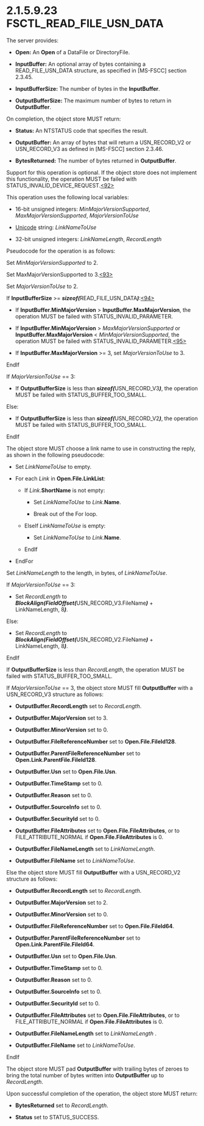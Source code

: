 <html dir="LTR" xmlns:mshelp="http://msdn.microsoft.com/mshelp" xmlns:ddue="http://ddue.schemas.microsoft.com/authoring/2003/5" xmlns:xlink="http://www.w3.org/1999/xlink" xmlns:tool="http://www.microsoft.com/tooltip">
    <head>
        <meta http-equiv="Content-Type" content="text/html; CHARSET=utf-8"></meta>
        <meta name="save" content="history"></meta>
        <title>2.1.5.9.23 FSCTL_READ_FILE_USN_DATA</title>
        <xml>
            <mshelp:toctitle title="2.1.5.9.23 FSCTL_READ_FILE_USN_DATA"></mshelp:toctitle>
            <mshelp:rltitle title="[MS-FSA]: FSCTL_READ_FILE_USN_DATA"></mshelp:rltitle>
            <mshelp:keyword index="A" term="dbeecd40-87d1-4992-87c3-41a72abeeb4f"></mshelp:keyword>
            <mshelp:attr name="DCSext.ContentType" value="open specification"></mshelp:attr>
            <mshelp:attr name="AssetID" value="dbeecd40-87d1-4992-87c3-41a72abeeb4f"></mshelp:attr>
            <mshelp:attr name="TopicType" value="kbRef"></mshelp:attr>
            <mshelp:attr name="DCSext.Title" value="[MS-FSA]: FSCTL_READ_FILE_USN_DATA" />
        </xml>
    </head>
    <body>
        <div id="header">
            <h1 class="heading">2.1.5.9.23 FSCTL_READ_FILE_USN_DATA</h1>
        </div>
        <div id="mainSection">
            <div id="mainBody">
                <div id="allHistory" class="saveHistory"></div>
                <div id="sectionSection0" class="section" name="collapseableSection">
                    

<p>The server provides:</p>

<ul><li><p><span><span> 
</span></span><b>Open:</b> An <b>Open</b> of a DataFile or DirectoryFile.</p>

</li><li><p><span><span> 
</span></span><b>InputBuffer:</b> An optional array of bytes containing a
READ_FILE_USN_DATA structure, as specified in <mshelp:link keywords="efbfe127-73ad-4140-9967-ec6500e66d5e" tabindex="0">[MS-FSCC]</mshelp:link>
section <mshelp:link keywords="d643cdfa-5f4f-4737-a905-4098d4577593" tabindex="0">2.3.45</mshelp:link>.</p>

</li><li><p><span><span> 
</span></span><b>InputBufferSize:</b> The number of bytes in the <b>InputBuffer</b>.
</p>

</li><li><p><span><span> 
</span></span><b>OutputBufferSize:</b> The maximum number of bytes to return in
<b>OutputBuffer</b>.</p>

</li></ul><p>On completion, the object store MUST return:</p>

<ul><li><p><span><span> 
</span></span><b>Status:</b> An NTSTATUS code that specifies the result.</p>

</li><li><p><span><span> 
</span></span><b>OutputBuffer:</b> An array of bytes that will return a
USN_RECORD_V2 or USN_RECORD_V3 as defined in [MS-FSCC] section <mshelp:link keywords="8a86ae68-6d15-487c-b2b7-da83a5ad5329" tabindex="0">2.3.46</mshelp:link>.</p>

</li><li><p><span><span> 
</span></span><b>BytesReturned:</b> The number of bytes returned in <b>OutputBuffer</b>.</p>

</li></ul><p>Support for this operation is optional. If the object store
does not implement this functionality, the operation MUST be failed with
STATUS_INVALID_DEVICE_REQUEST.<a id="Appendix_A_Target_92"></a><a href="4e3695bd-7574-4f24-a223-b4679c065b63.html#Appendix_A_92" aria-label="Product behavior note 92">&lt;92&gt;</a></p>

<p>This operation uses the following local variables:</p>

<ul><li><p><span><span> 
</span></span>16-bit unsigned integers: <i>MinMajorVersionSupported</i>, <i>MaxMajorVersionSupported</i>,
<i>MajorVersionToUse</i> </p>

</li><li><p><span><span> 
</span></span><a href="682f0f59-385c-4351-b81a-3b234f53db03.html#gt_c305d0ab-8b94-461a-bd76-13b40cb8c4d8">Unicode</a>
string: <i>LinkNameToUse</i></p>

</li><li><p><span><span> 
</span></span>32-bit unsigned integers: <i>LinkNameLength</i>, <i>RecordLength</i></p>

</li></ul><p>Pseudocode for the operation is as follows:</p>

<p>Set <i>MinMajorVersionSupported</i> to 2.</p>

<p>Set MaxMajorVersionSupported to 3.<a id="Appendix_A_Target_93"></a><a href="4e3695bd-7574-4f24-a223-b4679c065b63.html#Appendix_A_93" aria-label="Product behavior note 93">&lt;93&gt;</a></p>

<p>Set <i>MajorVersionToUse</i> to 2.</p>

<p>If <b>InputBufferSize</b> &gt;= <b><i>sizeof(</i></b>READ_FILE_USN_DATA<b><i>)</i></b>:<a id="Appendix_A_Target_94"></a><a href="4e3695bd-7574-4f24-a223-b4679c065b63.html#Appendix_A_94" aria-label="Product behavior note 94">&lt;94&gt;</a></p>

<ul><li><p><span><span> 
</span></span>If <b>InputBuffer.MinMajorVersion</b> &gt; <b>InputBuffer.MaxMajorVersion</b>,
the operation MUST be failed with STATUS_INVALID_PARAMETER.</p>

</li><li><p><span><span> 
</span></span>If <b>InputBuffer.MinMajorVersion</b> &gt; <i>MaxMajorVersionSupported</i>
or <b>InputBuffer.MaxMajorVersion</b> &lt; <i>MinMajorVersionSupported</i>, the
operation MUST be failed with STATUS_INVALID_PARAMETER.<a id="Appendix_A_Target_95"></a><a href="4e3695bd-7574-4f24-a223-b4679c065b63.html#Appendix_A_95" aria-label="Product behavior note 95">&lt;95&gt;</a></p>

</li><li><p><span><span> 
</span></span>If <b>InputBuffer.MaxMajorVersion</b> &gt;= 3, set <i>MajorVersionToUse</i>
to 3.</p>

</li></ul><p>EndIf</p>

<p>If <i>MajorVersionToUse</i> == 3:</p>

<ul><li><p><span><span> 
</span></span>If <b>OutputBufferSize</b> is less than <b><i>sizeof(</i></b>USN_RECORD_V3<b><i>)</i></b>,
the operation MUST be failed with STATUS_BUFFER_TOO_SMALL.</p>

</li></ul><p>Else:</p>

<ul><li><p><span><span> 
</span></span>If <b>OutputBufferSize</b> is less than <b><i>sizeof(</i></b>USN_RECORD_V2<b><i>)</i></b>,
the operation MUST be failed with STATUS_BUFFER_TOO_SMALL.</p>

</li></ul><p>EndIf</p>

<p>The object store MUST choose a link name to use in
constructing the reply, as shown in the following pseudocode:</p>

<ul><li><p><span><span> 
</span></span>Set <i>LinkNameToUse</i> to empty.</p>

</li><li><p><span><span> 
</span></span>For each <i>Link</i> in <b>Open.File.LinkList</b>:</p>

<ul><li><p><span><span>  </span></span>If <i>Link</i>.<b>ShortName</b>
is not empty:</p>

<ul><li><p><span><span> 
</span></span>Set <i>LinkNameToUse</i> to <i>Link</i>.<b>Name</b>.</p>

</li><li><p><span><span> 
</span></span>Break out of the For loop.</p>

</li></ul></li><li><p><span><span>  </span></span>ElseIf
<i>LinkNameToUse</i> is empty:</p>

<ul><li><p><span><span> 
</span></span>Set <i>LinkNameToUse</i> to <i>Link</i>.<b>Name</b>.</p>

</li></ul></li><li><p><span><span>  </span></span>EndIf</p>

</li></ul></li><li><p><span><span> 
</span></span>EndFor</p>

</li></ul><p>Set <i>LinkNameLength</i> to the length, in bytes, of <i>LinkNameToUse</i>.</p>

<p>If <i>MajorVersionToUse</i> == 3:</p>

<ul><li><p><span><span> 
</span></span>Set <i>RecordLength</i> to <b><i>BlockAlign(FieldOffset(</i></b>USN_RECORD_V3.FileName<b><i>)</i></b>
+ LinkNameLength, 8<b><i>)</i></b>.</p>

</li></ul><p>Else:</p>

<ul><li><p><span><span> 
</span></span>Set <i>RecordLength</i> to <b><i>BlockAlign(FieldOffset(</i></b>USN_RECORD_V2.FileName<b><i>)</i></b>
+ LinkNameLength, 8<b><i>)</i></b>.</p>

</li></ul><p>EndIf</p>

<p>If <b>OutputBufferSize</b> is less than <i>RecordLength</i>,
the operation MUST be failed with STATUS_BUFFER_TOO_SMALL.</p>

<p>If <i>MajorVersionToUse</i> == 3, the object store MUST fill
<b>OutputBuffer</b> with a USN_RECORD_V3 structure as follows:</p>

<ul><li><p><span><span> 
</span></span><b>OutputBuffer.RecordLength</b> set to <i>RecordLength</i>.</p>

</li><li><p><span><span> 
</span></span><b>OutputBuffer.MajorVersion</b> set to 3.</p>

</li><li><p><span><span> 
</span></span><b>OutputBuffer.MinorVersion</b> set to 0.</p>

</li><li><p><span><span> 
</span></span><b>OutputBuffer.FileReferenceNumber</b> set to <b>Open.File.FileId128</b>.</p>

</li><li><p><span><span> 
</span></span><b>OutputBuffer.ParentFileReferenceNumber</b> set to <b>Open.Link.ParentFile.FileId128</b>.</p>

</li><li><p><span><span> 
</span></span><b>OutputBuffer.Usn</b> set to <b>Open.File.Usn</b>.</p>

</li><li><p><span><span> 
</span></span><b>OutputBuffer.TimeStamp</b> set to 0.</p>

</li><li><p><span><span> 
</span></span><b>OutputBuffer.Reason</b> set to 0.</p>

</li><li><p><span><span> 
</span></span><b>OutputBuffer.SourceInfo</b> set to 0.</p>

</li><li><p><span><span> 
</span></span><b>OutputBuffer.SecurityId</b> set to 0.</p>

</li><li><p><span><span> 
</span></span><b>OutputBuffer.FileAttributes</b> set to <b>Open.File.FileAttributes</b>,
or to FILE_ATTRIBUTE_NORMAL if <b>Open.File.FileAttributes</b> is 0.</p>

</li><li><p><span><span> 
</span></span><b>OutputBuffer.FileNameLength</b> set to <i>LinkNameLength</i>.</p>

</li><li><p><span><span> 
</span></span><b>OutputBuffer.FileName</b> set to <i>LinkNameToUse</i>.</p>

</li></ul><p>Else the object store MUST fill <b>OutputBuffer</b> with a
USN_RECORD_V2 structure as follows:</p>

<ul><li><p><span><span> 
</span></span><b>OutputBuffer.RecordLength</b> set to <i>RecordLength</i>.</p>

</li><li><p><span><span> 
</span></span><b>OutputBuffer.MajorVersion</b> set to 2.</p>

</li><li><p><span><span> 
</span></span><b>OutputBuffer.MinorVersion</b> set to 0.</p>

</li><li><p><span><span> 
</span></span><b>OutputBuffer.FileReferenceNumber</b> set to <b>Open.File.FileId64</b>.</p>

</li><li><p><span><span> 
</span></span><b>OutputBuffer.ParentFileReferenceNumber</b> set to <b>Open.Link.ParentFile.FileId64</b>.</p>

</li><li><p><span><span> 
</span></span><b>OutputBuffer.Usn</b> set to <b>Open.File.Usn</b>.</p>

</li><li><p><span><span> 
</span></span><b>OutputBuffer.TimeStamp</b> set to 0.</p>

</li><li><p><span><span> 
</span></span><b>OutputBuffer.Reason</b> set to 0.</p>

</li><li><p><span><span> 
</span></span><b>OutputBuffer.SourceInfo</b> set to 0.</p>

</li><li><p><span><span> 
</span></span><b>OutputBuffer.SecurityId</b> set to 0.</p>

</li><li><p><span><span> 
</span></span><b>OutputBuffer.FileAttributes</b> set to <b>Open.File.FileAttributes</b>,
or to FILE_ATTRIBUTE_NORMAL if <b>Open.File.FileAttributes</b> is 0.</p>

</li><li><p><span><span> 
</span></span><b>OutputBuffer.FileNameLength</b> set to <i>LinkNameLength</i> .</p>

</li><li><p><span><span> 
</span></span><b>OutputBuffer.FileName</b> set to <i>LinkNameToUse</i>.</p>

</li></ul><p>EndIf</p>

<p>The object store MUST pad <b>OutputBuffer</b> with trailing
bytes of zeroes to bring the total number of bytes written into <b>OutputBuffer</b>
up to <i>RecordLength</i>.</p>

<p>Upon successful completion of the operation, the object
store MUST return:</p>

<ul><li><p><span><span> 
</span></span><b>BytesReturned</b> set to <i>RecordLength</i>.</p>

</li><li><p><span><span> 
</span></span><b>Status</b> set to STATUS_SUCCESS.</p>

</li></ul>
                </div>
            </div>
        </div>
    </body>
</html>